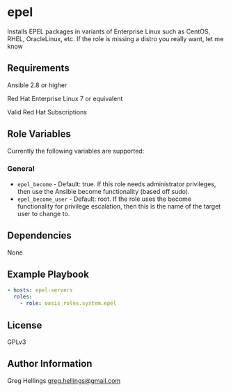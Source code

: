 epel
===========

Installs EPEL packages in variants of Enterprise Linux such as CentOS, RHEL,
OracleLinux, etc. If the role is missing a distro you really want, let me know

Requirements
------------

Ansible 2.8 or higher

Red Hat Enterprise Linux 7 or equivalent

Valid Red Hat Subscriptions

Role Variables
--------------

Currently the following variables are supported:

### General

* `epel_become` - Default: true. If this role needs administrator
  privileges, then use the Ansible become functionality (based off sudo).
* `epel_become_user` - Default: root. If the role uses the become
  functionality for privilege escalation, then this is the name of the target
  user to change to.

Dependencies
------------

None

Example Playbook
----------------

```yaml
- hosts: epel-servers
  roles:
    - role: oasis_roles.system.epel
```

License
-------

GPLv3

Author Information
------------------

Greg Hellings <greg.hellings@gmail.com>
